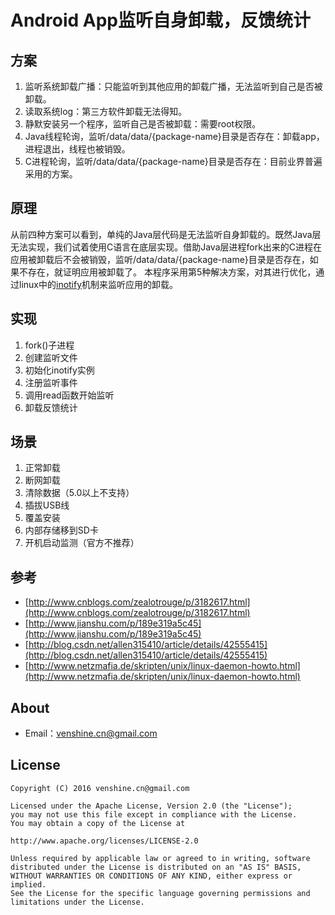# Android App监听自身卸载，反馈统计

## 方案
1. 监听系统卸载广播：只能监听到其他应用的卸载广播，无法监听到自己是否被卸载。
2. 读取系统log：第三方软件卸载无法得知。
3. 静默安装另一个程序，监听自己是否被卸载：需要root权限。
4. Java线程轮询，监听/data/data/{package-name}目录是否存在：卸载app，进程退出，线程也被销毁。
5. C进程轮询，监听/data/data/{package-name}目录是否存在：目前业界普遍采用的方案。

## 原理
从前四种方案可以看到，单纯的Java层代码是无法监听自身卸载的。既然Java层无法实现，我们试着使用C语言在底层实现。借助Java层进程fork出来的C进程在应用被卸载后不会被销毁，监听/data/data/{package-name}目录是否存在，如果不存在，就证明应用被卸载了。
本程序采用第5种解决方案，对其进行优化，通过linux中的[inotify](http://man7.org/linux/man-pages/man7/inotify.7.html)机制来监听应用的卸载。

## 实现
1. fork()子进程
2. 创建监听文件
3. 初始化inotify实例
4. 注册监听事件
5. 调用read函数开始监听
6. 卸载反馈统计

## 场景
1. 正常卸载
2. 断网卸载
3. 清除数据（5.0以上不支持）
4. 插拔USB线
5. 覆盖安装
6. 内部存储移到SD卡
7. 开机启动监测（官方不推荐）

## 参考
* [http://www.cnblogs.com/zealotrouge/p/3182617.html](http://www.cnblogs.com/zealotrouge/p/3182617.html)
* [http://www.jianshu.com/p/189e319a5c45](http://www.jianshu.com/p/189e319a5c45)
* [http://blog.csdn.net/allen315410/article/details/42555415](http://blog.csdn.net/allen315410/article/details/42555415)
* [http://www.netzmafia.de/skripten/unix/linux-daemon-howto.html](http://www.netzmafia.de/skripten/unix/linux-daemon-howto.html)

## About
* Email：venshine.cn@gmail.com

## License
    Copyright (C) 2016 venshine.cn@gmail.com

    Licensed under the Apache License, Version 2.0 (the "License");
    you may not use this file except in compliance with the License.
    You may obtain a copy of the License at
    
    http://www.apache.org/licenses/LICENSE-2.0
    
    Unless required by applicable law or agreed to in writing, software
    distributed under the License is distributed on an "AS IS" BASIS,
    WITHOUT WARRANTIES OR CONDITIONS OF ANY KIND, either express or implied.
    See the License for the specific language governing permissions and
    limitations under the License.




